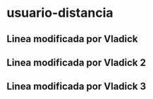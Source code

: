 # usuario-distancia

## Linea modificada por Vladick

## Linea modificada por Vladick 2

## Linea modificada por Vladick 3